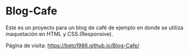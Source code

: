 # Blog-Cafe

Este es un proyecto para un blog de café de ejemplo en donde se utiliza maquetación en HTML y CSS.(Responsive).

Página de visita: https://beto1986.github.io/Blog-Cafe/
